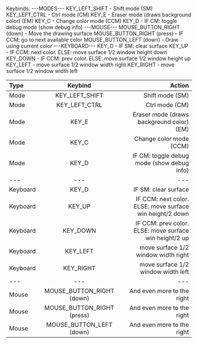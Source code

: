 Keybinds:
  ---MODES---
  KEY_LEFT_SHIFT - Shift mode (SM)
  KEY_LEFT_CTRL - Ctrl mode (CM)
  KEY_E - Eraser mode (draws background color) (EM)
  KEY_C - Change color mode (CCM)
  KEY_D - IF CM: toggle debug mode (show debug info)
  ---MOUSE---
  MOUSE_BUTTON_RIGHT (down) - Move the drawing surface
  MOUSE_BUTTON_RIGHT (press) - IF CCM: go to next available color
  MOUSE_BUTTON_LEFT  (down) - Draw using current color
  ---KEYBOARD---
  KEY_D - IF SM: clear surface
  KEY_UP - IF CCM: next color. ELSE: move surface 1/2 window height down
  KEY_DOWN - IF CCM: prev color. ELSE: move surface 1/2 window height up
  KEY_LEFT - move surface 1/2 window width right
  KEY_RIGHT - move surface 1/2 window width left

| Type      | Keybind        | Action                                     |
| :-----    | :------------: | -----------------------------------------: |
| Mode      | KEY_LEFT_SHIFT | Shift mode (SM)                            |
| Mode      | KEY_LEFT_CTRL  | Ctrl mode (CM)                             |
| Mode      | KEY_E          | Eraser mode (draws background color) (EM)  |
| Mode      | KEY_C          | Change color mode (CCM)                    |
| Mode      | KEY_D          | IF CM: toggle debug mode (show debug info) |
| ---       | ---            | ---                                        |
| Keyboard  | KEY_D          | IF SM: clear surface                       |
| Keyboard  | KEY_UP         | IF CCM: next color. ELSE: move surface win height/2 down |
| Keyboard  | KEY_DOWN       | IF CCM: prev color. ELSE: move surface win height/2 up |
| Keyboard  | KEY_LEFT       | move surface 1/2 window width right        |
| Keyboard  | KEY_RIGHT      | move surface 1/2 window width left         |
| ---       | ---            | ---                                        |
| Mouse     | MOUSE_BUTTON_RIGHT (down)  | And even more to the right |
| Mouse     | MOUSE_BUTTON_RIGHT (press)  | And even more to the right |
| Mouse     | MOUSE_BUTTON_LEFT (down)  | And even more to the right |
